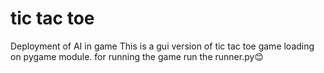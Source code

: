 # tic tac toe
Deployment of AI in game
 This is a gui version of tic tac toe game loading on pygame module.
 for running the game run the runner.py😊
